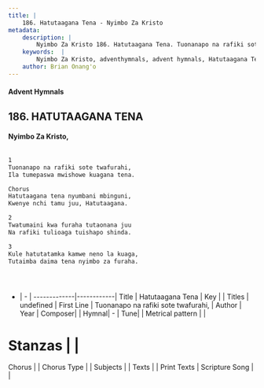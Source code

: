 ```yaml
---
title: |
    186. Hatutaagana Tena - Nyimbo Za Kristo
metadata:
    description: |
        Nyimbo Za Kristo 186. Hatutaagana Tena. Tuonanapo na rafiki sote twafurahi,  Ila tumepaswa mwishowe kuagana tena.  Chorus Hatutaagana tena nyumbani mbinguni,  Kwenye nchi tamu juu, Hatutaagana.  
    keywords:  |
        Nyimbo Za Kristo, adventhymnals, advent hymnals, Hatutaagana Tena, Tuonanapo na rafiki sote twafurahi, . 
    author: Brian Onang'o
---
```


#### Advent Hymnals
## 186. HATUTAAGANA TENA
####  Nyimbo Za Kristo,

```txt

1
Tuonanapo na rafiki sote twafurahi, 
Ila tumepaswa mwishowe kuagana tena.

Chorus
Hatutaagana tena nyumbani mbinguni, 
Kwenye nchi tamu juu, Hatutaagana.

2
Twatumaini kwa furaha tutaonana juu 
Na rafiki tulioaga tuishapo shinda.

3
Kule hatutatamka kamwe neno la kuaga, 
Tutaimba daima tena nyimbo za furaha.





```

- |   -  |
-------------|------------|
Title | Hatutaagana Tena |
Key |  |
Titles | undefined |
First Line | Tuonanapo na rafiki sote twafurahi,  |
Author | 
Year | 
Composer| |
Hymnal|  - |
Tune|  |
Metrical pattern | |
# Stanzas |  |
Chorus |  |
Chorus Type |  |
Subjects | |
Texts |  |
Print Texts | 
Scripture Song |  |
    
